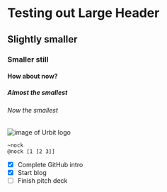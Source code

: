 # Testing out Large Header
## Slightly smaller
### Smaller still
#### How about now?
##### Almost the smallest
###### Now the smallest

![image of Urbit logo](https://upload.wikimedia.org/wikipedia/commons/thumb/f/fe/Urbit_Logo.svg/225px-Urbit_Logo.svg.png)

```
~nock
@nock [1 [2 3]]
```

-[X] Complete GitHub intro
-[X] Start blog
-[ ] Finish pitch deck

